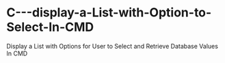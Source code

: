 # C---display-a-List-with-Option-to-Select-In-CMD
Display a List with Options for User to Select  and Retrieve Database Values In CMD
